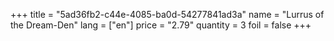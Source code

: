 +++
title = "5ad36fb2-c44e-4085-ba0d-54277841ad3a"
name = "Lurrus of the Dream-Den"
lang = ["en"]
price = "2.79"
quantity = 3
foil = false
+++
